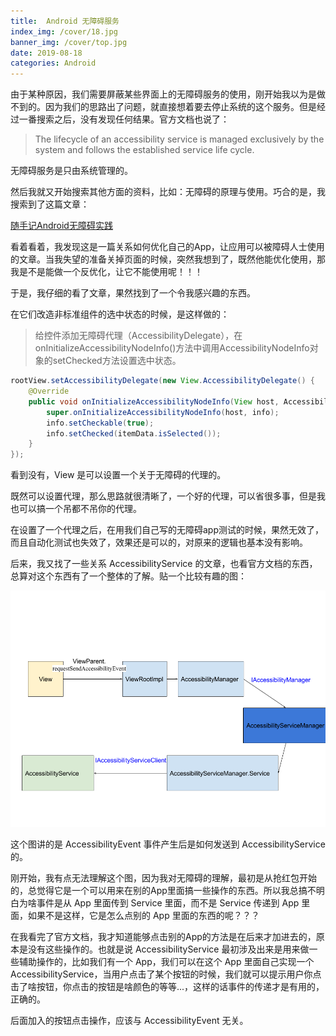 ```yaml
---
title:  Android 无障碍服务
index_img: /cover/18.jpg
banner_img: /cover/top.jpg
date: 2019-08-18
categories: Android
---
```




由于某种原因，我们需要屏蔽某些界面上的无障碍服务的使用，刚开始我以为是做不到的。因为我们的思路出了问题，就直接想着要去停止系统的这个服务。但是经过一番搜索之后，没有发现任何结果。官方文档也说了：

> The lifecycle of an accessibility service is managed exclusively by the system and follows the established service life cycle.

无障碍服务是只由系统管理的。

然后我就又开始搜索其他方面的资料，比如：无障碍的原理与使用。巧合的是，我搜索到了这篇文章：

[随手记Android无障碍实践](https://juejin.im/post/5af95b46f265da0ba2671c16)

看着看着，我发现这是一篇关系如何优化自己的App，让应用可以被障碍人士使用的文章。当我失望的准备关掉页面的时候，突然我想到了，既然他能优化使用，那我是不是能做一个反优化，让它不能使用呢！！！

于是，我仔细的看了文章，果然找到了一个令我感兴趣的东西。

在它们改造非标准组件的选中状态的时候，是这样做的：

> 给控件添加无障碍代理（AccessibilityDelegate），在onInitializeAccessibilityNodeInfo()方法中调用AccessibilityNodeInfo对象的setChecked方法设置选中状态。

```java
rootView.setAccessibilityDelegate(new View.AccessibilityDelegate() {
    @Override
    public void onInitializeAccessibilityNodeInfo(View host, AccessibilityNodeInfo info) {
        super.onInitializeAccessibilityNodeInfo(host, info);
        info.setCheckable(true);
        info.setChecked(itemData.isSelected());
    }
});
```

看到没有，View 是可以设置一个关于无障碍的代理的。

既然可以设置代理，那么思路就很清晰了，一个好的代理，可以省很多事，但是我也可以搞一个吊都不吊你的代理。

在设置了一个代理之后，在用我们自己写的无障碍app测试的时候，果然无效了，而且自动化测试也失效了，效果还是可以的，对原来的逻辑也基本没有影响。



后来，我又找了一些关系 AccessibilityService 的文章，也看官方文档的东西，总算对这个东西有了一个整体的了解。贴一个比较有趣的图：

![](https://github.com/aprz512/pic4aprz512/blob/master/Blog/Android-思考/20160804232139269?raw=true)

这个图讲的是 AccessibilityEvent 事件产生后是如何发送到 AccessibilityService 的。

刚开始，我有点无法理解这个图，因为我对无障碍的理解，最初是从抢红包开始的，总觉得它是一个可以用来在别的App里面搞一些操作的东西。所以我总搞不明白为啥事件是从 App 里面传到 Service 里面，而不是 Service 传递到 App 里面，如果不是这样，它是怎么点别的 App 里面的东西的呢？？？

在我看完了官方文档，我才知道能够点击别的App的方法是在后来才加进去的，原本是没有这些操作的。也就是说 AccessibilityService 最初涉及出来是用来做一些辅助操作的，比如我们有一个 App，我们可以在这个 App 里面自己实现一个 AccessibilityService，当用户点击了某个按钮的时候，我们就可以提示用户你点击了啥按钮，你点击的按钮是啥颜色的等等...，这样的话事件的传递才是有用的，正确的。

后面加入的按钮点击操作，应该与 AccessibilityEvent  无关。

